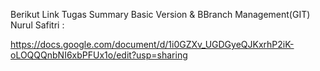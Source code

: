 Berikut Link Tugas Summary Basic Version & BBranch Management(GIT) Nurul Safitri :

https://docs.google.com/document/d/1i0GZXv_UGDGyeQJKxrhP2iK-oLOQQQnbNI6xbPFUx1o/edit?usp=sharing
